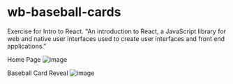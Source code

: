# wb-baseball-cards
Exercise for Intro to React. "An introduction to React, a JavaScript library for web and native user interfaces used to create user interfaces and front end applications."

Home Page
![image](https://github.com/XINEXPORT/wb-baseball-cards/assets/40744735/84300d9e-0453-449b-afbf-1bd6477aff01)

Baseball Card Reveal
![image](https://github.com/XINEXPORT/wb-baseball-cards/assets/40744735/e53c9593-d88e-4f21-8fa9-a4242245e91e)
